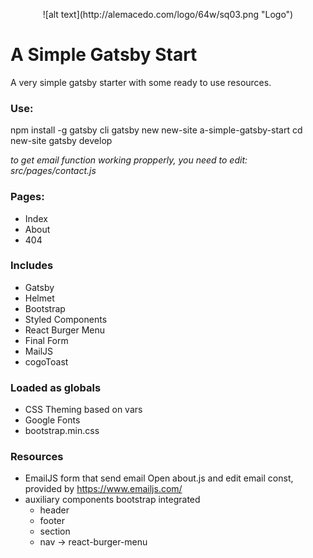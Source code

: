 <p align="center">
![alt text](http://alemacedo.com/logo/64w/sq03.png "Logo")
<h1>A Simple Gatsby Start</h1>
A very simple gatsby starter with some ready to use resources.
</p>

### Use:
npm install -g gatsby cli
gatsby new new-site a-simple-gatsby-start
cd new-site
gatsby develop

*to get email function working propperly, you need to edit:*
*src/pages/contact.js*

### Pages:
- Index
- About
- 404
### Includes
- Gatsby
- Helmet
- Bootstrap
- Styled Components
- React Burger Menu
- Final Form
- MailJS
- cogoToast
### Loaded as globals
- CSS Theming based on vars
- Google Fonts
- bootstrap.min.css
### Resources
- EmailJS form that send email 
Open about.js and edit email const, provided by https://www.emailjs.com/
- auxiliary components bootstrap integrated
  - header 
  - footer
  - section
  - nav -> react-burger-menu